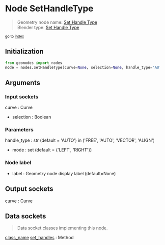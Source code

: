 
# Node SetHandleType

> Geometry node name: [Set Handle Type](https://docs.blender.org/manual/en/latest/modeling/geometry_nodes/material/set_handle_type.html)<br>
  Blender type: [Set Handle Type](https://docs.blender.org/api/current/bpy.types.GeometryNodeCurveSetHandles.html)
  
<sub>go to [index](/docs/index.md)</sub>

## Initialization

```python
from geonodes import nodes
node = nodes.SetHandleType(curve=None, selection=None, handle_type='AUTO', mode={'LEFT', 'RIGHT'}, label=None)
```



## Arguments


### Input sockets

curve : Curve
- selection : Boolean

### Parameters

handle_type : str (default = 'AUTO') in ('FREE', 'AUTO', 'VECTOR', 'ALIGN')
- mode : set (default = {'LEFT', 'RIGHT'})

### Node label

- label : Geometry node display label (default=None)

## Output sockets

curve : Curve

## Data sockets

> Data socket classes implementing this node.
  
[class_name](docs/sockets/Curve.md) [set_handles](docs/sockets/Curve.md#set_handles) : Method

